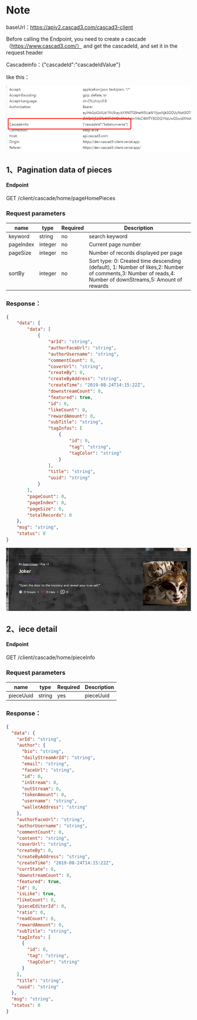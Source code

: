 # Note
baseUrl：https://apiv2.cascad3.com/cascad3-client

Before calling the Endpoint, you need to create a cascade（https://www.cascad3.com/） and get the cascadeId, and set it in the request header

Cascadeinfo：{"cascadeId":"cascadeIdValue"}

like this：

![img_1.png](img_1.png)



## 1、Pagination data of pieces
#### Endpoint 
GET /client/cascade/home/pageHomePieces

### Request parameters

| name      |  type    | Required | Description   |
|-----------|---------|------|-------------------|
| keyword   |  string  | no   | search keyword    |
| pageIndex |  integer | no    | Current page number  |
| pageSize  |  integer | no    | Number of records displayed per page    |
| sortBy    | integer | no    | Sort type: 0: Created time descending (default), 1: Number of likes,2: Number of comments,3: Number of reads,4: Number of downStreams,5: Amount of rewards |

### Response：
```json
{
    "data": {
        "data": [
            {
                "arId": "string",              
                "authorFaceUrl": "string",
                "authorUsername": "string",
                "commentCount": 0,
                "coverUrl": "string",
                "createBy": 0,
                "createByAddress": "string",
                "createTime": "2019-08-24T14:15:22Z",
                "downstreamCount": 0,
                "featured": true,
                "id": 0,
                "likeCount": 0,
                "rewardAmount": 0,
                "subTitle": "string",
                "tagInfos": [
                    {
                        "id": 0,
                        "tag": "string",
                        "tagColor": "string"
                    }
                ],
                "title": "string",
                "uuid": "string"
            }
        ],
        "pageCount": 0,
        "pageIndex": 0,
        "pageSize": 0,
        "totalRecords": 0
    },
    "msg": "string",
    "status": 0
}
```
![img.png](img.png)


## 2、iece detail
#### Endpoint
GET /client/cascade/home/pieceInfo

### Request parameters
| name      |  type    | Required | Description |
|-----------|---------|------|-----------|
|pieceUuid|string| yes |pieceUuid|

### Response：
```json
{
  "data": {
    "arId": "string",
    "author": {
      "bio": "string",
      "dailyStreamArId": "string",
      "email": "string",
      "faceUrl": "string",
      "id": 0,
      "inStream": 0,
      "outStream": 0,
      "tokenAmount": 0,
      "username": "string",
      "walletAddress": "string"
    },
    "authorFaceUrl": "string",
    "authorUsername": "string",
    "commentCount": 0,
    "content": "string",
    "coverUrl": "string",
    "createBy": 0,
    "createByAddress": "string",
    "createTime": "2019-08-24T14:15:22Z",
    "currState": 0,
    "downstreamCount": 0,
    "featured": true,
    "id": 0,
    "isLike": true,
    "likeCount": 0,
    "pieceEditorId": 0,
    "ratio": 0,
    "readCount": 0,
    "rewardAmount": 0,
    "subTitle": "string",
    "tagInfos": [
      {
        "id": 0,
        "tag": "string",
        "tagColor": "string"
      }
    ],
    "title": "string",
    "uuid": "string"
  },
  "msg": "string",
  "status": 0
}

```